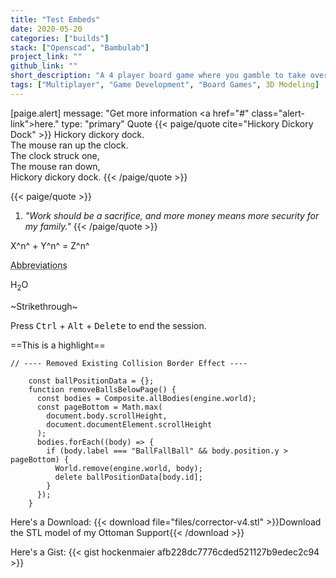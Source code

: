 ```yaml
---
title: "Test Embeds"
date: 2020-05-20
categories: ["builds"]
stack: ["Openscad", "Bambulab"]
project_link: ""
github_link: ""
short_description: "A 4 player board game where you gamble to take over a fruit tree."
tags: ["Multiplayer", "Game Development", "Board Games", 3D Modeling]
---
```


[paige.alert]
message: "Get more information <a href=\"#\" class=\"alert-link\">here</a>."
type: "primary"
Quote
{{< paige/quote cite="Hickory Dickory Dock" >}}
Hickory dickory dock.<br>
The mouse ran up the clock.<br>
The clock struck one,<br>
The mouse ran down,<br>
Hickory dickory dock.
{{< /paige/quote >}}

<!--more-->

{{< paige/quote >}}

1. _"Work should be a sacrifice, and more money means more security for my family."_
   {{< /paige/quote >}}

X^n^ + Y^n^ = Z^n^

<abbr title="This allows to hover for more info">Abbreviations</abbr>

H<sub>2</sub>O

~Strikethrough~

Press <kbd>Ctrl</kbd> + <kbd>Alt</kbd> + <kbd>Delete</kbd> to end the session.

==This is a highlight==

```
// ---- Removed Existing Collision Border Effect ----

    const ballPositionData = {};
    function removeBallsBelowPage() {
      const bodies = Composite.allBodies(engine.world);
      const pageBottom = Math.max(
        document.body.scrollHeight,
        document.documentElement.scrollHeight
      );
      bodies.forEach((body) => {
        if (body.label === "BallFallBall" && body.position.y > pageBottom) {
          World.remove(engine.world, body);
          delete ballPositionData[body.id];
        }
      });
    }

```

Here's a Download:
{{< download file="files/corrector-v4.stl" >}}Download the STL model of my Ottoman Support{{< /download >}}

Here's a Gist:
{{< gist hockenmaier afb228dc7776cded521127b9edec2c94 >}}
